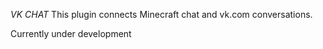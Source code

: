 *VK CHAT*
This plugin connects Minecraft chat and vk.com conversations.

Currently under development